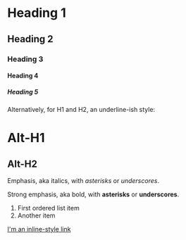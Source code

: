 # Heading 1
## Heading 2
### Heading 3
#### Heading 4
##### Heading 5

Alternatively, for H1 and H2, an underline-ish style:

Alt-H1
======

Alt-H2
------
Emphasis, aka italics, with *asterisks* or _underscores_.

Strong emphasis, aka bold, with **asterisks** or __underscores__.

1. First ordered list item
2. Another item

[I'm an inline-style link](https://www.google.com)
